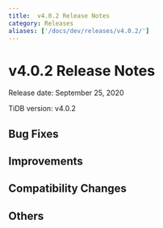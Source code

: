 ```yaml
---
title:  v4.0.2 Release Notes
category: Releases
aliases: ['/docs/dev/releases/v4.0.2/']
---
```


#  v4.0.2 Release Notes

Release date: September 25, 2020

TiDB version: v4.0.2

## Bug Fixes

## Improvements

## Compatibility Changes

## Others
